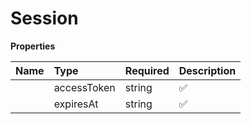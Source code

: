 # Session



**Properties**

| Name | Type | Required | Description |
| :-------- | :----------| :----------| :----------|
    | accessToken | string | ✅ |  |
    | expiresAt | string | ✅ |  |




<!-- This file was generated by liblab | https://liblab.com/ -->